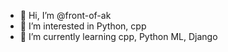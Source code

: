 - 👋 Hi, I’m @front-of-ak
- 👀 I’m interested in Python, cpp
- 🌱 I’m currently learning cpp, Python ML, Django

<!---
front-of-ak/front-of-ak is a ✨ special ✨ repository because its `README.md` (this file) appears on your GitHub profile.
You can click the Preview link to take a look at your changes.
--->
